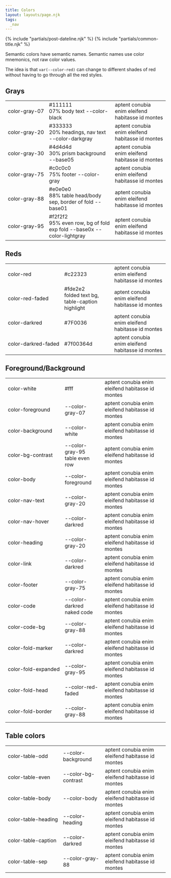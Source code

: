 ```yaml
---
title: Colors
layout: layouts/page.njk
tags:
  _nav
---
```

<!-- markdownlint-disable  -->
{% include "partials/post-dateline.njk" %}
{% include "partials/common-title.njk" %}

Semantic colors have semantic names. Semantic names use
color mnemonics, not raw color values.

The idea is that `var(--color-red)` can change to different
shades of red without having to go through all the red styles.


<style>
td {
  hyphens: manual !important;
  font-family: var(--font-code);
  font-size: var(--font-code-size);
  word-break: keep-all;
}
</style>



##   Grays

<table>
<tr><td style="color: #111; white-space: nowrap">color-gray-07</td><td>#111111<br>   07%  body text                             --color-black              </td><td style="color: var(--color-gray-07)">aptent conubia enim eleifend  habitasse id montes</td></tr>
<tr><td style="color: #111; white-space: nowrap">color-gray-20</td><td>#333333<br>   20%  headings, nav text                    --color-darkgray           </td><td style="color: var(--color-gray-20)">aptent conubia enim eleifend  habitasse id montes</td></tr>
<tr><td style="color: #111; white-space: nowrap">color-gray-30</td><td>#4d4d4d<br>   30%  prism background                      --base05                   </td><td style="color: var(--color-gray-30)">aptent conubia enim eleifend  habitasse id montes</td></tr>
<tr><td style="color: #111; white-space: nowrap">color-gray-75</td><td>#c0c0c0<br>   75%  footer                                --color-gray               </td><td style="color: var(--color-gray-75)">aptent conubia enim eleifend  habitasse id montes</td></tr>
<tr><td style="color: #111; white-space: nowrap">color-gray-88</td><td>#e0e0e0<br>   88%  table head/body sep, border of fold   --base01                   </td><td style="color: var(--color-gray-88)">aptent conubia enim eleifend  habitasse id montes</td></tr>
<tr><td style="color: #111; white-space: nowrap">color-gray-95</td><td>#f2f2f2<br>   95%  even row, bg of fold exp fold         --base0x --color-lightgray </td><td style="color: var(--color-gray-95)">aptent conubia enim eleifend  habitasse id montes</td></tr>
</table>

##   Reds

<table>
<tr><td style="color: #111; white-space: nowrap">color-red</td><td>#c22323<br></td><td style="color: var(--color-red)">aptent conubia enim eleifend  habitasse id montes</td></tr>
<tr><td style="color: #111; white-space: nowrap">color-red-faded</td><td>#fde2e2<br>       folded text bg, table-caption highlight </td><td style="color: var(--color-red-faded)">aptent conubia enim eleifend  habitasse id montes</td></tr>
<tr><td style="color: #111; white-space: nowrap">color-darkred</td><td>#7F0036<br></td><td style="color: var(--color-darkred)">aptent conubia enim eleifend  habitasse id montes</td></tr>
<tr><td style="color: #111; white-space: nowrap">color-darkred-faded</td><td>#7f00364d<br></td><td style="color: var(--color-darkred-faded)">aptent conubia enim eleifend  habitasse id montes</td></tr>
</table>

##    Foreground/Background   

<table>
<tr><td style="color: #111; white-space: nowrap">color-white</td><td>#fff<br></td><td style="color: var(--color-white)">aptent conubia enim eleifend  habitasse id montes</td></tr>
<tr><td style="color: #111; white-space: nowrap">color-foreground</td><td>--color-gray-07<br></td><td style="color: var(--color-foreground)">aptent conubia enim eleifend  habitasse id montes</td></tr>
<tr><td style="color: #111; white-space: nowrap">color-background</td><td>--color-white<br></td><td style="color: var(--color-background)">aptent conubia enim eleifend  habitasse id montes</td></tr>
<tr><td style="color: #111; white-space: nowrap">color-bg-contrast</td><td>--color-gray-95<br>      table even row </td><td style="color: --color-bg-contrast)">aptent conubia enim eleifend  habitasse id montes</td></tr>
<tr><td style="color: #111; white-space: nowrap">color-body</td><td>--color-foreground<br></td><td style="color: var(--color-body)">aptent conubia enim eleifend  habitasse id montes</td></tr>
<tr><td style="color: #111; white-space: nowrap">color-nav-text</td><td>--color-gray-20<br></td><td style="color: var(--color-nav-text)">aptent conubia enim eleifend  habitasse id montes</td></tr>
<tr><td style="color: #111; white-space: nowrap">color-nav-hover</td><td>--color-darkred<br></td><td style="color: var(--color-nav-hover)">aptent conubia enim eleifend  habitasse id montes</td></tr>
<tr><td style="color: #111; white-space: nowrap">color-heading</td><td>--color-gray-20<br></td><td style="color: var(--color-heading)">aptent conubia enim eleifend  habitasse id montes</td></tr>
<tr><td style="color: #111; white-space: nowrap">color-link</td><td>--color-darkred<br></td><td style="color: var(--color-link)">aptent conubia enim eleifend  habitasse id montes</td></tr>
<tr><td style="color: #111; white-space: nowrap">color-footer</td><td>--color-gray-75<br></td><td style="color: var(--color-footer)">aptent conubia enim eleifend  habitasse id montes</td></tr>
<tr><td style="color: #111; white-space: nowrap">color-code</td><td>--color-darkred<br>    naked code </td><td style="color: var(--color-code)">aptent conubia enim eleifend  habitasse id montes</td></tr>
<tr><td style="color: #111; white-space: nowrap">color-code-bg</td><td>--color-gray-88<br></td><td style="color: var(--color-code-bg)">aptent conubia enim eleifend  habitasse id montes</td></tr>
<tr><td style="color: #111; white-space: nowrap">color-fold-marker</td><td>--color-darkred<br></td><td style="color: var(--color-fold-marker)">aptent conubia enim eleifend  habitasse id montes</td></tr>
<tr><td style="color: #111; white-space: nowrap">color-fold-expanded</td><td>--color-gray-95<br></td><td style="color: var(--color-fold-expanded)">aptent conubia enim eleifend  habitasse id montes</td></tr>
<tr><td style="color: #111; white-space: nowrap">color-fold-head</td><td>--color-red-faded<br></td><td style="color: var(--color-fold-head)">aptent conubia enim eleifend  habitasse id montes</td></tr>
<tr><td style="color: #111; white-space: nowrap">color-fold-border</td><td>--color-gray-88<br></td><td style="color: var(--color-fold-border)">aptent conubia enim eleifend  habitasse id montes</td></tr>
</table>

## Table colors
<table>
<tr><td style="color: #111; white-space: nowrap">color-table-odd</td><td>--color-background<br></td><td style="color: var(--color-table-odd)">aptent conubia enim eleifend  habitasse id montes</td></tr>
<tr><td style="color: #111; white-space: nowrap">color-table-even</td><td>--color-bg-contrast<br></td><td style="color: var(--color-table-even)">aptent conubia enim eleifend  habitasse id montes</td></tr>
<tr><td style="color: #111; white-space: nowrap">color-table-body</td><td>--color-body<br></td><td style="color: var(--color-table-body)">aptent conubia enim eleifend  habitasse id montes</td></tr>
<tr><td style="color: #111; white-space: nowrap">color-table-heading</td><td>--color-heading<br></td><td style="color: var(--color-table-heading)">aptent conubia enim eleifend  habitasse id montes</td></tr>
<tr><td style="color: #111; white-space: nowrap">color-table-caption</td><td>--color-darkred<br></td><td style="color: var(--color-table-caption)">aptent conubia enim eleifend  habitasse id montes</td></tr>
<tr><td style="color: #111; white-space: nowrap">color-table-sep</td><td>--color-gray-88<br></td><td style="color: var(--color-table-sep)">aptent conubia enim eleifend  habitasse id montes</td></tr>
</table>
